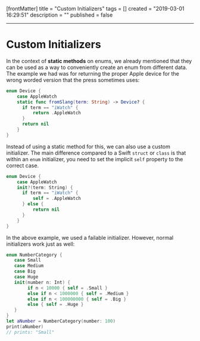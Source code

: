 [frontMatter]
title = "Custom Initializers"
tags = []
created = "2019-03-01 16:29:51"
description = ""
published = false

---

# Custom Initializers

In the context of **static methods** on enums, we already mentioned that
they can be used as a way to conveniently create an enum from different
data. The example we had was for returning the proper Apple device for
the wrong worded version that the press sometimes uses:

``` Swift
enum Device { 
    case AppleWatch 
    static func fromSlang(term: String) -> Device? {
      if term == "iWatch" {
          return .AppleWatch
      }
      return nil
    }
}
```

Instead of using a static method for this, we can also use a custom
initializer. The main difference compared to a Swift `struct` or `class`
is that within an `enum` initializer, you need to set the implicit
`self` property to the correct case.

``` Swift
enum Device { 
    case AppleWatch 
    init?(term: String) {
      if term == "iWatch" {
          self = .AppleWatch
      } else {
          return nil
      }
    }
}
```

In the above example, we used a failable initializer. However, normal
initializers work just as well:

``` Swift
enum NumberCategory {
   case Small
   case Medium
   case Big
   case Huge
   init(number n: Int) {
        if n < 10000 { self = .Small }
        else if n < 1000000 { self = .Medium }
        else if n < 100000000 { self = .Big }
        else { self = .Huge }
   }
}
let aNumber = NumberCategory(number: 100)
print(aNumber)
// prints: "Small"
```

